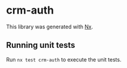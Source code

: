 # crm-auth

This library was generated with [Nx](https://nx.dev).

## Running unit tests

Run `nx test crm-auth` to execute the unit tests.
